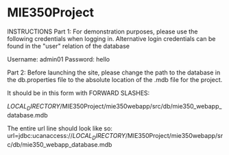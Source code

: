 # MIE350Project
INSTRUCTIONS
Part 1:
For demonstration purposes, please use the following credentials when logging in.
Alternative login credentials can be found in the "user" relation of the database

Username: admin01
Password: hello

Part 2:
Before launching the site, please change the path to the database in the db.properties file to the
absolute location of the .mdb file for the project.

It should be in this form with FORWARD SLASHES:

$LOCAL_DIRECTORY$/MIE350Project/mie350webapp/src/db/mie350_webapp_database.mdb

The entire url line should look like so:
url=jdbc:ucanaccess://$LOCAL_DIRECTORY$/MIE350Project/mie350webapp/src/db/mie350_webapp_database.mdb